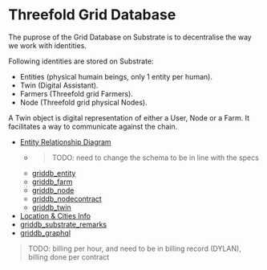 # Threefold Grid Database

The puprose of the Grid Database on Substrate is to decentralise the way we work with identities.

Following identities are stored on Substrate:

- Entities (physical humain beings, only 1 entity per human).
- Twin (Digital Assistant).
- Farmers (Threefold grid Farmers).
- Node (Threefold grid physical Nodes).

A Twin object is digital representation of either a User, Node or a Farm. It facilitates a way to communicate against the chain.


- [Entity Relationship Diagram](griddb_schema)
  - >TODO: need to change the schema to be in line with the specs
  - [griddb_entity](griddb_entity)
  - [griddb_farm](griddb_farm)
  - [griddb_node](griddb_node)
  - [griddb_nodecontract](griddb_nodecontract)
  - [griddb_twin](griddb_twin)
- [Location & Cities Info](griddb_countries_cities)
- [griddb_substrate_remarks](griddb_substrate_remarks)
- [griddb_graphql](griddb_graphql)





> TODO: billing per hour, and need to be in billing record (DYLAN), billing done per contract